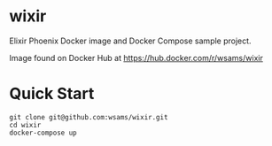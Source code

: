 # wixir

Elixir Phoenix Docker image and Docker Compose sample project.

Image found on Docker Hub at https://hub.docker.com/r/wsams/wixir

# Quick Start

```
git clone git@github.com:wsams/wixir.git
cd wixir
docker-compose up
```
